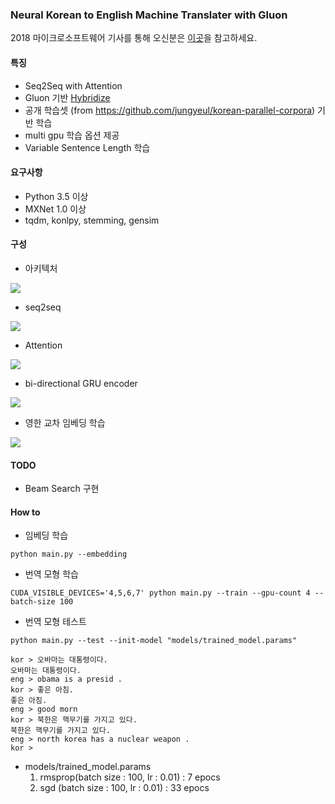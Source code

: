 ### Neural Korean to English Machine Translater with Gluon  

2018 마이크로소프트웨어 기사를 통해 오신분은 [이곳](maso_ver/)을 참고하세요. 


####  특징  

- Seq2Seq with Attention 
- Gluon 기반 [Hybridize](https://mxnet.incubator.apache.org/tutorials/gluon/hybrid.html)
- 공개 학습셋 (from https://github.com/jungyeul/korean-parallel-corpora) 기반 학습 
- multi gpu 학습 옵션 제공 
- Variable Sentence Length 학습  


#### 요구사항 

- Python 3.5 이상 
- MXNet 1.0 이상 
- tqdm, konlpy, stemming, gensim

#### 구성

- 아키텍처 

![](img/arch.png)

- seq2seq

![](img/seq2seq.png)

- Attention 

![](img/attention.png)

- bi-directional GRU encoder 

![](img/bi_gru.png)

- 영한 교차 임베딩 학습 

![](img/embedding.png)


#### TODO 

- Beam Search 구현


#### How to 

- 임베딩 학습

```
python main.py --embedding 
```

- 번역 모형 학습 

```
CUDA_VISIBLE_DEVICES='4,5,6,7' python main.py --train --gpu-count 4 --batch-size 100
```

- 번역 모형 테스트 


```
python main.py --test --init-model "models/trained_model.params" 

kor > 오바마는 대통령이다.
오바마는 대통령이다.
eng > obama is a presid .
kor > 좋은 아침.
좋은 아침.
eng > good morn
kor > 북한은 핵무기를 가지고 있다.
북한은 핵무기를 가지고 있다.
eng > north korea has a nuclear weapon .
kor >
```

- models/trained_model.params
  1. rmsprop(batch size : 100, lr : 0.01) : 7 epocs 
  1. sgd (batch size : 100, lr : 0.01) : 33 epocs





